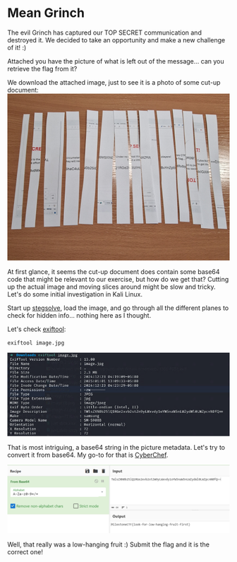 # Mean Grinch

The evil Grinch has captured our TOP SECRET communication and destroyed it. We decided to take an opportunity and make a new challenge of it! :)

Attached you have the picture of what is left out of the message... can you retrieve the flag from it?

We download the attached image, just to see it is a photo of some cut-up document:
![Photo of destroyed document](image.jpg)

At first glance, it seems the cut-up document does contain some base64 code that might be relevant to our exercise, but how do we get that? Cutting up the actual image and moving slices around might be slow and tricky. Let's do some initial investigation in Kali Linux.

Start up [stegsolve](https://github.com/Giotino/stegsolve/releases), load the image, and go through all the different planes to check for hidden info... nothing here as I thought.

Let's check [exiftool](https://exiftool.org/):
```sh
exiftool image.jpg
```

![Exiftool output](exiftool.png)

That is most intriguing, a base64 string in the picture metadata. Let's try to convert it from base64. My go-to for that is [CyberChef](https://cyberchef.org/).

![Solution](solution.png)

Well, that really was a low-hanging fruit :) Submit the flag and it is the correct one!